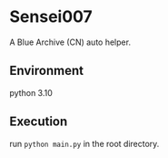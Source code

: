 # Sensei007

A Blue Archive (CN) auto helper.

## Environment

python 3.10

## Execution

run `python main.py` in the root directory.